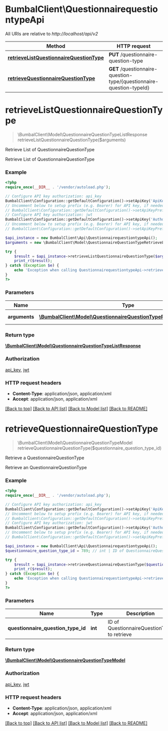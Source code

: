 # BumbalClient\QuestionnairequestiontypeApi

All URIs are relative to *http://localhost/api/v2*

Method | HTTP request | Description
------------- | ------------- | -------------
[**retrieveListQuestionnaireQuestionType**](QuestionnairequestiontypeApi.md#retrieveListQuestionnaireQuestionType) | **PUT** /questionnaire-question-type | Retrieve List of QuestionnaireQuestionType
[**retrieveQuestionnaireQuestionType**](QuestionnairequestiontypeApi.md#retrieveQuestionnaireQuestionType) | **GET** /questionnaire-question-type/{questionnaire-question-typeId} | Retrieve a QuestionnaireQuestionType


# **retrieveListQuestionnaireQuestionType**
> \BumbalClient\Model\QuestionnaireQuestionTypeListResponse retrieveListQuestionnaireQuestionType($arguments)

Retrieve List of QuestionnaireQuestionType

Retrieve List of QuestionnaireQuestionType

### Example
```php
<?php
require_once(__DIR__ . '/vendor/autoload.php');

// Configure API key authorization: api_key
BumbalClient\Configuration::getDefaultConfiguration()->setApiKey('ApiKey', 'YOUR_API_KEY');
// Uncomment below to setup prefix (e.g. Bearer) for API key, if needed
// BumbalClient\Configuration::getDefaultConfiguration()->setApiKeyPrefix('ApiKey', 'Bearer');
// Configure API key authorization: jwt
BumbalClient\Configuration::getDefaultConfiguration()->setApiKey('Authorization', 'YOUR_API_KEY');
// Uncomment below to setup prefix (e.g. Bearer) for API key, if needed
// BumbalClient\Configuration::getDefaultConfiguration()->setApiKeyPrefix('Authorization', 'Bearer');

$api_instance = new BumbalClient\Api\QuestionnairequestiontypeApi();
$arguments = new \BumbalClient\Model\QuestionnaireQuestionTypeRetrieveListArguments(); // \BumbalClient\Model\QuestionnaireQuestionTypeRetrieveListArguments | QuestionnaireQuestionType RetrieveList Arguments

try {
    $result = $api_instance->retrieveListQuestionnaireQuestionType($arguments);
    print_r($result);
} catch (Exception $e) {
    echo 'Exception when calling QuestionnairequestiontypeApi->retrieveListQuestionnaireQuestionType: ', $e->getMessage(), PHP_EOL;
}
?>
```

### Parameters

Name | Type | Description  | Notes
------------- | ------------- | ------------- | -------------
 **arguments** | [**\BumbalClient\Model\QuestionnaireQuestionTypeRetrieveListArguments**](../Model/QuestionnaireQuestionTypeRetrieveListArguments.md)| QuestionnaireQuestionType RetrieveList Arguments |

### Return type

[**\BumbalClient\Model\QuestionnaireQuestionTypeListResponse**](../Model/QuestionnaireQuestionTypeListResponse.md)

### Authorization

[api_key](../../README.md#api_key), [jwt](../../README.md#jwt)

### HTTP request headers

 - **Content-Type**: application/json, application/xml
 - **Accept**: application/json, application/xml

[[Back to top]](#) [[Back to API list]](../../README.md#documentation-for-api-endpoints) [[Back to Model list]](../../README.md#documentation-for-models) [[Back to README]](../../README.md)

# **retrieveQuestionnaireQuestionType**
> \BumbalClient\Model\QuestionnaireQuestionTypeModel retrieveQuestionnaireQuestionType($questionnaire_question_type_id)

Retrieve a QuestionnaireQuestionType

Retrieve an QuestionnaireQuestionType

### Example
```php
<?php
require_once(__DIR__ . '/vendor/autoload.php');

// Configure API key authorization: api_key
BumbalClient\Configuration::getDefaultConfiguration()->setApiKey('ApiKey', 'YOUR_API_KEY');
// Uncomment below to setup prefix (e.g. Bearer) for API key, if needed
// BumbalClient\Configuration::getDefaultConfiguration()->setApiKeyPrefix('ApiKey', 'Bearer');
// Configure API key authorization: jwt
BumbalClient\Configuration::getDefaultConfiguration()->setApiKey('Authorization', 'YOUR_API_KEY');
// Uncomment below to setup prefix (e.g. Bearer) for API key, if needed
// BumbalClient\Configuration::getDefaultConfiguration()->setApiKeyPrefix('Authorization', 'Bearer');

$api_instance = new BumbalClient\Api\QuestionnairequestiontypeApi();
$questionnaire_question_type_id = 789; // int | ID of QuestionnaireQuestionType to retrieve

try {
    $result = $api_instance->retrieveQuestionnaireQuestionType($questionnaire_question_type_id);
    print_r($result);
} catch (Exception $e) {
    echo 'Exception when calling QuestionnairequestiontypeApi->retrieveQuestionnaireQuestionType: ', $e->getMessage(), PHP_EOL;
}
?>
```

### Parameters

Name | Type | Description  | Notes
------------- | ------------- | ------------- | -------------
 **questionnaire_question_type_id** | **int**| ID of QuestionnaireQuestionType to retrieve |

### Return type

[**\BumbalClient\Model\QuestionnaireQuestionTypeModel**](../Model/QuestionnaireQuestionTypeModel.md)

### Authorization

[api_key](../../README.md#api_key), [jwt](../../README.md#jwt)

### HTTP request headers

 - **Content-Type**: application/json, application/xml
 - **Accept**: application/json, application/xml

[[Back to top]](#) [[Back to API list]](../../README.md#documentation-for-api-endpoints) [[Back to Model list]](../../README.md#documentation-for-models) [[Back to README]](../../README.md)

